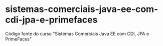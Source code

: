 # sistemas-comerciais-java-ee-com-cdi-jpa-e-primefaces
Código fonte do curso "Sistemas Comerciais Java EE com CDI, JPA e PrimeFaces"
